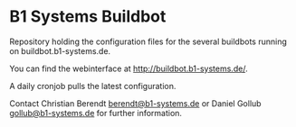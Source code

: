 B1 Systems Buildbot
===================

Repository holding the configuration files for the several buildbots running on buildbot.b1-systems.de.

You can find the webinterface at http://buildbot.b1-systems.de/.

A daily cronjob pulls the latest configuration.

Contact Christian Berendt <berendt@b1-systems.de> or Daniel Gollub <gollub@b1-systems.de> for further information.
